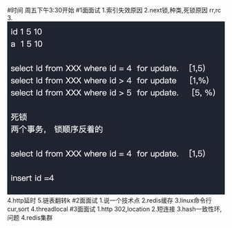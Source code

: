 #时间
周五下午3:30开始
#1面面试
1.索引失效原因
2.next锁,种类,死锁原因
rr,rc
3.![](.z_面试_02_技术面_第3周_周5_猿辅导_pending_images/d8363d38.png)
4.http延时
5.链表翻转k
#2面面试
1.说一个技术点
2.redis缓存
3.linux命令行cur,sort
4.threadlocal
#3面面试
1.http 302,location
2.短连接
3.hash一致性环,问题
4.redis集群

